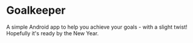 # Goalkeeper

A simple Android app to help you achieve your goals - with a slight twist! Hopefully it's ready by the New Year.
